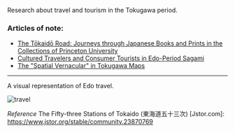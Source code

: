 Research about travel and tourism in the Tokugawa period.

### Articles of note: 
- [The Tōkaidō Road: Journeys through Japanese Books and Prints in the Collections of Princeton University](https://www.jstor.org/stable/10.25290/prinunivlibrchro.73.1.0068)
- [Cultured Travelers and Consumer Tourists in Edo-Period Sagami](https://www.jstor.org/stable/25066305)
- [The "Spatial Vernacular" in Tokugawa Maps](https://www.jstor.org/stable/2658946)

----

A visual representation of Edo travel.

![travel](https://raw.githubusercontent.com/hall-naiya/hall-naiya.github.io/main/travel.jpg "travel" ) <img width="300">

*Reference*
The Fifty-three Stations of Tokaido (東海道五十三次) [Jstor.com]: https://www.jstor.org/stable/community.23870769